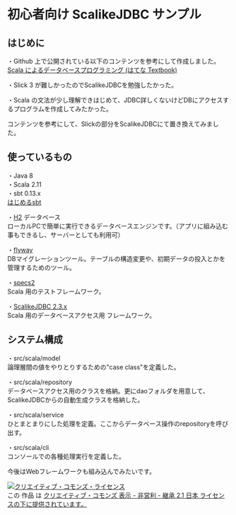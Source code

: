 # 初心者向け ScalikeJDBC サンプル

## はじめに
・Github 上で公開されている以下のコンテンツを参考にして作成しました。
 [Scala によるデータベースプログラミング (はてな Textbook)](https://github.com/hatena/Hatena-Textbook/blob/master/database-programming-scala.md)

・Slick 3 が難しかったのでScalikeJDBCを勉強したかった。

・Scala の文法が少し理解できはじめて、JDBC詳しくないけどDBにアクセスするプログラムを作成してみたかった。

コンテンツを参考にして、Slickの部分をScalikeJDBCにて置き換えてみました。

## 使っているもの

・Java 8  
・Scala 2.11  
・sbt 0.13.x  
 [はじめるsbt](http://www.scala-sbt.org/0.13/docs/ja/)  

・[H2](http://www.h2database.com/html/main.html) データベース  
 ローカルPCで簡単に実行できるデータベースエンジンです。（アプリに組み込む事もできるし、サーバーとしても利用可）  

・[flyway](https://flywaydb.org/)  
 DBマイグレーションツール。テーブルの構造変更や、初期データの投入とかを管理するためのツール。  

・[specs2](https://etorreborre.github.io/specs2/)  
 Scala 用のテストフレームワーク。  

・[ScalikeJDBC 2.3.x](http://scalikejdbc.org/)  
 Scala 用のデータベースアクセス用 フレームワーク。  

## システム構成  
・src/scala/model  
 論理層間の値をやりとりするための"case class"を定義した。  

・src/scala/repository  
 データベースアクセス用のクラスを格納。更にdaoフォルダを用意して、ScalikeJDBCからの自動生成クラスを格納した。  

・src/scala/service  
 ひとまとまりにした処理を定義。ここからデータベース操作のrepositoryを呼び出す。  

・src/scala/cli  
コンソールでの各種処理実行を定義した。  


今後はWebフレームワークも組み込んでみたいです。  




<a rel="license" href="http://creativecommons.org/licenses/by-nc-sa/2.1/jp/"><img alt="クリエイティブ・コモンズ・ライセンス" style="border-width:0" src="http://i.creativecommons.org/l/by-nc-sa/2.1/jp/88x31.png" /></a><br />この 作品 は <a rel="license" href="http://creativecommons.org/licenses/by-nc-sa/2.1/jp/">クリエイティブ・コモンズ 表示 - 非営利 - 継承 2.1 日本 ライセンスの下に提供されています。</a>



